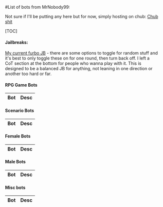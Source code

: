 #List of  bots from MrNobody99:

Not sure if I'll be putting any here but for now, simply hosting on chub: [Chub shit](https://chub.ai/users/mrnobody99)


[TOC]

#### Jailbreaks:
[My current furbo JB](https://files.catbox.moe/432yvx.json) - there are some options to toggle for random stuff and it's best to only toggle these on for one round, then turn back off. I left a CoT section at the bottom for people who wanna play with it. This is designed to be a balanced JB for anything, not leaning in one direction or another too hard or far.


#### RPG Game Bots
Bot | Desc
------ | ------


#### Scenario Bots
Bot | Desc
------ | ------


#### Female Bots
Bot | Desc
------ | ------


#### Male Bots
Bot | Desc
------ | ------


#### Misc bots
Bot | Desc
------ | ------